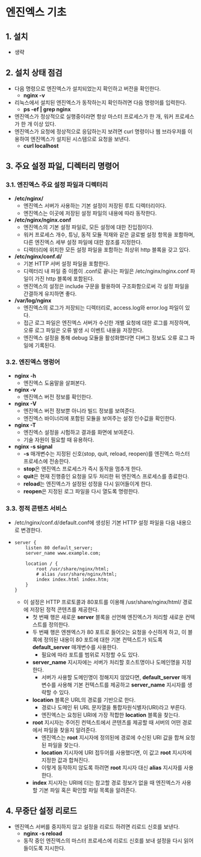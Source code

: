 # 엔진엑스 기초

## 1. 설치
- 생략

## 2. 설치 상태 점검
- 다음 명령으로 엔진엑스가 설치되었는지 확인하고 버전을 확인한다.
  - **nginx -v**
- 리눅스에서 설치된 엔진엑스가 동작하는지 확인하려면 다음 명령어를 입력한다.
  - **ps -ef | grep nginx**
- 엔진엑스가 정상적으로 실행중이라면 항상 마스터 프로세스가 한 개, 워커 프로세스가 한 개 이상 있다.
- 엔진엑스가 요청에 정상적으로 응답하는지 보려면 curl 명령이나 웹 브라우저를 이용하여 엔진엑스가 설치된 시스템으로 요청을 보낸다.
  - **curl localhost**

## 3. 주요 설정 파일, 디렉터리 명령어

### 3.1. 엔진엑스 주요 설정 파일과 디렉터리
- **/etc/nginx/**
  - 엔진엑스 서버가 사용하는 기본 설정이 저장된 루트 디렉터리이다.
  - 엔진엑스는 이곳에 저장된 설정 파일의 내용에 따라 동작한다.
- **/etc/nginx/nginx.conf**
  - 엔진엑스의 기본 설정 파일로, 모든 설정에 대한 진입점이다.
  - 워커 프로세스 개수, 튜닝, 동적 모듈 적재와 같은 글로벌 설정 항목을 포함하며, 다른 엔진엑스 세부 설정 파일에 대한 참조를 지정한다.
  - 디렉터리에 위치한 모든 설정 파일을 포함하는 최상위 http 블록을 갖고 있다.
- **/etc/nginx/conf.d/**
  - 기본 HTTP 서버 설정 파일을 포함한다.
  - 디렉터리 내 파일 중 이름이 .conf로 끝나는 파일은 /etc/nginx/nginx.conf 파일이 가진 http 블록에 포함된다.
  - 엔진엑스의 설정은 include 구문을 활용하여 구조화함으로써 각 설정 파일을 간결하게 유지하면 좋다.
- **/var/log/nginx**
  - 엔진엑스의 로그가 저장되는 디렉터리로, access.log와 error.log 파일이 있다.
  - 접근 로그 파일은 엔진엑스 서버가 수신한 개별 요청에 대한 로그를 저장하며, 오류 로그 파일은 오류 발생 시 이벤트 내용을 저장한다.
  - 엔진엑스 설정을 통해 debug 모듈을 활성화했다면 디버그 정보도 오류 로그 파일에 기록된다.

### 3.2. 엔진엑스 명렁어
- **nginx -h**
  - 엔진엑스 도움말을 살펴본다.
- **nginx -v**
  - 엔진엑스 버전 정보를 확인한다.
- **nginx -V**
  - 엔진엑스 버전 정보뿐 아니라 빌드 정보를 보여준다.
  - 엔진엑스 바이너리에 포함된 모듈을 보여주는 설정 인수값을 확인한다.
- **nginx -T**
  - 엔진엑스 설정을 시험하고 결과를 화면에 보여준다.
  - 기술 자원이 필요할 때 유용하다.
- **nginx -s signal**
  - **-s** 매개변수는 지정된 신호(stop, quit, reload, reopen)를 엔진엑스 마스터 프로세스에 전송한다.
  - **stop**은 엔진엑스 프로세스가 즉시 동작을 멈추개 한다.
  - **quit**은 현재 진행중인 요청을 모두 처리한 뒤 엔진엑스 프로세스를 종료한다.
  - **reload**는 엔진엑스가 설정된 성정을 다시 읽어들이게 한다.
  - **reopen**은 지정된 로그 파일을 다시 열도록 명령한다.

### 3.3. 정적 콘텐츠 서비스
- /etc/nginx/conf.d/default.conf에 생성된 기본 HTTP 설정 파일을 다음 내용으로 변경한다.
- ```nginx
  server {
      listen 80 default_server;
      server_name www.example.com;

      location / {
          root /usr/share/nginx/html;
          # alias /usr/share/nginx/html;
          index index.html index.htm;
      }
  }
  ```
    - 이 설정은 HTTP 프로토콜과 80포트를 이용해 /usr/share/nginx/html/ 경로에 저장된 정적 콘텐츠를 제공한다.
        - 첫 번째 행은 새로운 **server** 블록을 선언해 엔진엑스가 처리할 새로운 컨텍스트를 정의한다.
        - 두 번째 행은 엔젠엑스가 80 포트로 들어오는 요청을 수신하게 하고, 이 블록에 정의된 내용이 80 포트에 대한 기본 컨텍스트가 되도록 **default_server** 매개변수를 사용한다.
            - 필요에 따라 포트를 범위로 지정할 수도 있다.
        - **server_name** 지시자에는 서버가 처리할 호스트명이나 도메인명을 지정한다.
            - 서버가 사용할 도메인명이 정해지지 않았다면, **default_server** 매개변수를 사용해 기본 컨텍스트를 제공하고 **server_name** 지시자를 생략할 수 있다.
        - **location** 블록은 URL의 경로를 기반으로 한다.
            - 경로나 도메인 뒤 URL 문자열을 통합자원식별자(URI)라고 부른다.
            - 엔진엑스는 요청된 URI에 가장 적합한 **location** 블록을 찾는다.
        - **root** 지시자는 주어진 컨텍스트에서 콘텐츠를 제공할 때 서버의 어떤 경로에서 파일을 찾을지 알려준다.
            - 엔진엑스는 **root** 지시자에 정의된에 경로에 수신된 URI 값을 합쳐 요청된 파일을 찾는다.
            - **location** 지시자에 URI 접두어를 사용했다면, 이 값고 **root** 지시자에 지정한 값과 합쳐진다.
            - 이렇게 동작하지 않도록 하려면 **root** 지시자 대신 **alias** 지시자를 사용한다.
        - **index** 지시자는 URI에 더는 참고할 경로 정보가 없을 때 엔진엑스가 사용할 기본 파일 혹은 확인할 파일 목록을 알려준다.

## 4. 무중단 설정 리로드
- 엔진엑스 서버를 중지하지 않고 설정을 리로드 하려면 리로드 신호를 보낸다.
  - **nginx -s reload**
  - 동작 중인 엔진엑스의 마스터 프로세스에 리로드 신호를 보내 설정을 다시 읽어들이도록 지시한다.